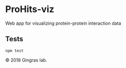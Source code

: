# ProHits-viz

Web app for visualizing protein-protein interaction data

## Tests

`npm test`

© 2018 Gingras lab.
